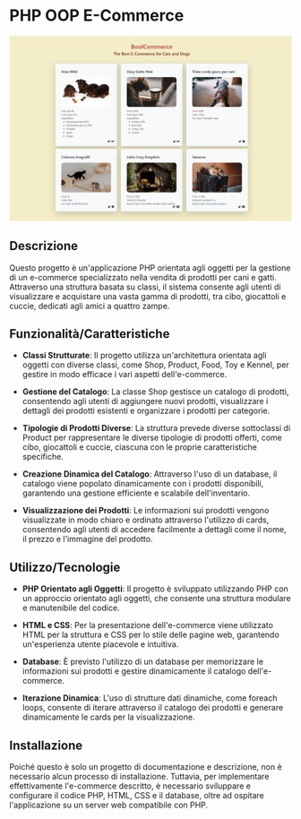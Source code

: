 # PHP OOP E-Commerce



![thumnail](./img/thumbnail.jpeg)




## Descrizione

Questo progetto è un'applicazione PHP orientata agli oggetti per la gestione di un e-commerce specializzato nella vendita di prodotti per cani e gatti. Attraverso una struttura basata su classi, il sistema consente agli utenti di visualizzare e acquistare una vasta gamma di prodotti, tra cibo, giocattoli e cuccie, dedicati agli amici a quattro zampe.

## Funzionalità/Caratteristiche

- **Classi Strutturate**: Il progetto utilizza un'architettura orientata agli oggetti con diverse classi, come Shop, Product, Food, Toy e Kennel, per gestire in modo efficace i vari aspetti dell'e-commerce.
  
- **Gestione del Catalogo**: La classe Shop gestisce un catalogo di prodotti, consentendo agli utenti di aggiungere nuovi prodotti, visualizzare i dettagli dei prodotti esistenti e organizzare i prodotti per categorie.

- **Tipologie di Prodotti Diverse**: La struttura prevede diverse sottoclassi di Product per rappresentare le diverse tipologie di prodotti offerti, come cibo, giocattoli e cuccie, ciascuna con le proprie caratteristiche specifiche.

- **Creazione Dinamica del Catalogo**: Attraverso l'uso di un database, il catalogo viene popolato dinamicamente con i prodotti disponibili, garantendo una gestione efficiente e scalabile dell'inventario.

- **Visualizzazione dei Prodotti**: Le informazioni sui prodotti vengono visualizzate in modo chiaro e ordinato attraverso l'utilizzo di cards, consentendo agli utenti di accedere facilmente a dettagli come il nome, il prezzo e l'immagine del prodotto.

## Utilizzo/Tecnologie

- **PHP Orientato agli Oggetti**: Il progetto è sviluppato utilizzando PHP con un approccio orientato agli oggetti, che consente una struttura modulare e manutenibile del codice.

- **HTML e CSS**: Per la presentazione dell'e-commerce viene utilizzato HTML per la struttura e CSS per lo stile delle pagine web, garantendo un'esperienza utente piacevole e intuitiva.

- **Database**: È previsto l'utilizzo di un database per memorizzare le informazioni sui prodotti e gestire dinamicamente il catalogo dell'e-commerce.

- **Iterazione Dinamica**: L'uso di strutture dati dinamiche, come foreach loops, consente di iterare attraverso il catalogo dei prodotti e generare dinamicamente le cards per la visualizzazione.

## Installazione

Poiché questo è solo un progetto di documentazione e descrizione, non è necessario alcun processo di installazione. Tuttavia, per implementare effettivamente l'e-commerce descritto, è necessario sviluppare e configurare il codice PHP, HTML, CSS e il database, oltre ad ospitare l'applicazione su un server web compatibile con PHP.

